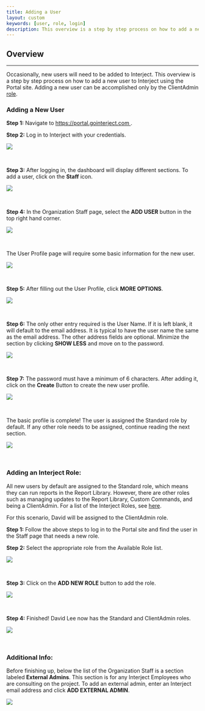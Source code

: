 ```yaml
---
title: Adding a User
layout: custom
keywords: [user, role, login]
description: This overview is a step by step process on how to add a new user to Interject using the Portal site. Adding a new user can be accomplished only by the ClientAdmin role.
---
```


##  **Overview**
---

Occasionally, new users will need to be added to Interject. This overview is a step by step process on how to add a new user to Interject using the Portal site. Adding a new user can be accomplished only by the ClientAdmin [role](/wPortal/INTERJECT-Roles.html#overview).

###  Adding a New User 

**Step 1:** Navigate to  [ https://portal.gointerject.com ](https://portal.gointerject.com/login.html).

**Step 2:** Log in to Interject with your credentials.

![](/images/AddingAUser/01.png)

<br>

**Step 3:** After logging in, the dashboard will display different sections. To add a user, click on the **Staff** icon. 

![](/images/AddingAUser/02.png) 

<br> 

**Step 4:** In the Organization Staff page, select the **ADD USER** button in the top right hand corner. 

![](/images/AddingAUser/03.png)

<br>

The User Profile page will require some basic information for the new user. 

![](/images/AddingAUser/04.png)

<br>

**Step 5:** After filling out the User Profile, click **MORE OPTIONS**.

![](/images/AddingAUser/05.png)

<br>

**Step 6:** The only other entry required is the User Name. If it is left blank, it will default to the email address. It is typical to have the user name the same as the email address. The other address fields are optional. Minimize the section by clicking **SHOW LESS** and move on to the password. 

![](/images/AddingAUser/06.png)

<br>

**Step 7:** The password must have a minimum of 6 characters. After adding it, click on the **Create** Button to create the new user profile. 

![](/images/AddingAUser/07.png) 

<br>

The basic profile is complete! The user is assigned the Standard role by default. If any other role needs to be assigned, continue reading the next section. 

![](/images/AddingAUser/08.png)

<br>

###  **Adding an Interject Role:**

All new users by default are assigned to the Standard role, which means they can run reports in the Report Library. However, there are other roles such as managing updates to the Report Library, Custom Commands, and being a ClientAdmin. For a list of the Interject Roles, see [here](/wPortal/INTERJECT-Roles.html#overview).

For this scenario, David will be assigned to the ClientAdmin role. 

**Step 1:** Follow the above steps to log in to the Portal site and find the user in the Staff page that needs a new role. 

**Step 2:** Select the appropriate role from the Available Role list. 

![](/images/AddingAUser/09.png)

<br>

**Step 3:** Click on the **ADD NEW ROLE** button to add the role. 

![](/images/AddingAUser/10.png)

<br>

**Step 4:** Finished! David Lee now has the Standard and ClientAdmin roles. 

![](/images/AddingAUser/11.png)

<br>

###  **Additional Info:**

Before finishing up, below the list of the Organization Staff is a section labeled **External Admins**. This section is for any Interject Employees who are consulting on the project. To add an external admin, enter an Interject email address and click **ADD EXTERNAL ADMIN**. 

![](/images/AddingAUser/12.png)

<br> 